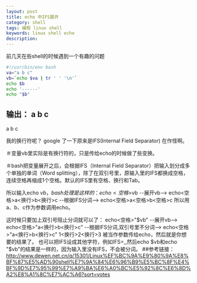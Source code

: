 ```yaml
---
layout: post
title: echo 中IFS展开
category: shell
tags: 编程 linux shell 
keywords: linux shell echo 
description: 
---
```

前几天在些shell的时候遇到一个有趣的问题
```bash
#!/usr/bin/env bash
va="a b c"
vb=`echo $va | tr ' ' '\n'`
echo $b
echo '------'
echo "$b"
```
输出：
a b c
-----
a
b
c

我的换行符呢？
google 了一下原来是IFS(Internal Field Separator) 在作怪啊。

＃变量vb里实际是有换行符的，只是传给echo的时候做了些变换。

＃bash把变量展开之后，会根据IFS（Internal Field Separator）把输入划分成多个单独的单词（Word splitting），除了在双引号里，原输入里的IFS都换成空格，连续空格再缩成1个空格。默认的IFS里有空格、换行和Tab。

所以输入echo $vb，bash处理是这样的：
echo<空格>$vb
--展开vb-->
echo<空格>a<换行>b<换行>c
--根据IFS分词-->
echo<空格>a<空格>b<空格>c
所以用a、b、c作为参数调用echo。

这时候只要加上双引号阻止分词就可以了：
echo<空格>"$vb"
--展开vb-->
echo<空格>"a<换行>b<换行>c"
--根据IFS分词,双引号里不分词-->
echo<空格>"a<换行>b<换行>c"
1<换行>2<换行>3 被当作参数传给echo，然后就是你想要的结果了。
也可以把IFS设成其他字符，例如IFS=,,然后echo $vb和echo "$vb"的结果是一样的，因为输入里没有IFS，不会被分词。
##参考链接：<http://www.dewen.net.cn/q/15301/Linux%EF%BC%9A%E9%80%9A%E8%BF%87%E5%AD%90shell%E7%9A%84%E6%96%B9%E5%BC%8F%E4%BF%9D%E7%95%99%E7%A9%BA%E6%A0%BC%E5%92%8C%E6%8D%A2%E8%A1%8C%E7%AC%A6?sort=votes>